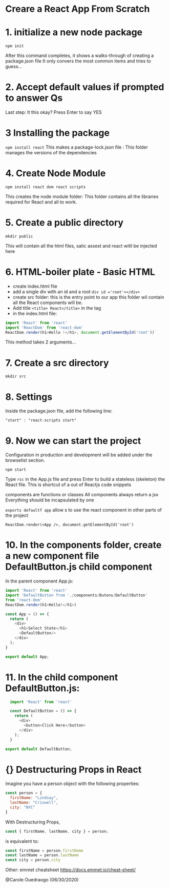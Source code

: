 # Creare a React App From Scratch 

# 1. initialize a new node package

    npm init

After this command completes, it shows a walks-through of creating a package.json file
It only convers the most common items and tries to guess...

# 2. Accept default values if prompted to answer Qs
Last step: It this okay? Press Enter to say YES

# 3 Installing the package

`npm install react`
This makes a package-lock.json file : This folder manages the versions of the dependencies

# 4. Create Node Module

`npm install react dom react scripts`

This creates the node module folder: This folder contains all the libraries required for React and all to work.

# 5. Create a public directory

  `mkdir public`

This will contain all the html files, satic assest and react witll be injected here
 
 
# 6. HTML-boiler plate - Basic HTML

- create index.html file
- add a single div with an id and a root
`div id ='root'></div>`
- create src folder: this is the entry point to our app
this folder wil contain all the React components will be.
- Add title `<title> React</title>` in the <head> tag
- in the index.html file:
  
```javascript
import 'React' from 'react'
import 'ReactDom' from 'react-dom'
ReactDom.render(h1>Hello !</h1>, document.getElementById('root'))`
```
This method takes 2 arguments...

 # 7. Create a src directory
 
 `mkdir src`


 # 8. Settings
Inside the package.json file,  add the following line:
        
`"start" : "react-scripts start"`
    
 # 9. Now we can start the project
Configuration in  production and development will be added under the browselist section.

`npm start`

Type `rsc` in the App.js file and press  Enter to build a stateless (skeleton) the React file.
This is shortcut of a out of Reactjs code snippets  

components are functions or classes
All components always return a jsx
Everything should be incapsulated by one <div>
  
`exports defaultf app` allow s to use the react component in other parts of the project
  
`ReactDom.render(<App />, document.getElementById('root')`

 # 10. In the components folder, create a new component file DefaultButton.js child component
In the parent component App.js:

```javascript
import 'React' from 'react'
import 'DefaultButton from './components/Butons/DefaultButton' 
from 'react-dom'
ReactDom.render(h1>Hello!</h1>)

const App = () => {
  return (
    <div>
      <h1>Select State</h1>
      <DefaultButton/>
    </div>
  );
}

export default App;
```
  
  
  # 11. In the child component DefaultButton.js:
  
  ```javascript
    import 'React' from 'react'

    const DefaultButton = () => {
      return (
        <div>
          <button>Click Here</button>
        </div>
      );
    }

  export default DefaultButton;
``` 

# {} Destructuring Props in React

Imagine you have a person object with the following properties:
```javascript
const person = {
  firstName: "Lindsay",
  lastName: "Criswell",
  city: "NYC"
}
```
With Destructuring Props,

```javascript
const { firstName, lastName, city } = person;
```

is equivalent to:

```javascript
const firstName = person.firstName
const lastName = person.lastName
const city = person.city  
```

Other: emmet cheatsheet https://docs.emmet.io/cheat-sheet/
  
@Carole Ouedraogo
(06/30/2020)
  
